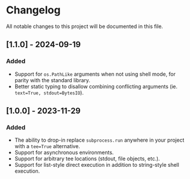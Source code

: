# Changelog

All notable changes to this project will be documented in this file.

## [1.1.0] - 2024-09-19

### Added

- Support for `os.PathLike` arguments when not using shell mode, for parity with the standard library.
- Better static typing to disallow combining conflicting arguments (ie. `text=True, stdout=BytesIO`).

## [1.0.0] - 2023-11-29

### Added

- The ability to drop-in replace `subprocess.run` anywhere in your project with a `tee=True` alternative.
- Support for asynchronous environments.
- Support for arbitrary tee locations (stdout, file objects, etc.).
- Support for list-style direct execution in addition to string-style shell execution.
